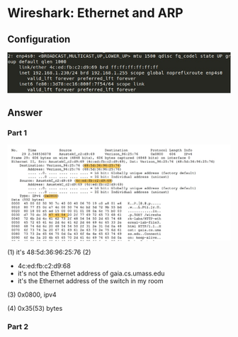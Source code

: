 # Wireshark: Ethernet and ARP

## Configuration

![](../../.gitbook/assets/15445532770426.jpg)

## Answer

### Part 1

![](../../.gitbook/assets/15445536945597.jpg)

\(1\) it's 48:5d:36:96:25:76 \(2\)

* 4c:ed:fb:c2:d9:68
* it's not the Ethernet address of gaia.cs.umass.edu
* it's the Ethernet address of the switch in my room

\(3\) 0x0800, ipv4

\(4\) 0x35\(53\) bytes

### Part 2

